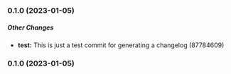 ### 0.1.0 (2023-01-05)

##### Other Changes

* **test:**  This is just a test commit for generating a changelog (87784609)

### 0.1.0 (2023-01-05)

